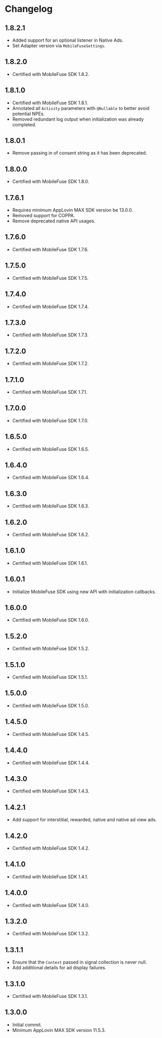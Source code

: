 # Changelog

## 1.8.2.1
* Added support for an optional listener in Native Ads.
* Set Adapter version via `MobileFuseSettings`.

## 1.8.2.0
* Certified with MobileFuse SDK 1.8.2.

## 1.8.1.0
* Certified with MobileFuse SDK 1.8.1.
* Annotated all `Activity` parameters with `@Nullable` to better avoid potential NPEs.
* Removed redundant log output when initialization was already completed.

## 1.8.0.1
* Remove passing in of consent string as it has been deprecated.

## 1.8.0.0
* Certified with MobileFuse SDK 1.8.0.

## 1.7.6.1
* Requires minimum AppLovin MAX SDK version be 13.0.0.
* Removed support for COPPA.
* Remove deprecated native API usages.

## 1.7.6.0
* Certified with MobileFuse SDK 1.7.6.

## 1.7.5.0
* Certified with MobileFuse SDK 1.7.5.

## 1.7.4.0
* Certified with MobileFuse SDK 1.7.4.

## 1.7.3.0
* Certified with MobileFuse SDK 1.7.3.

## 1.7.2.0
* Certified with MobileFuse SDK 1.7.2.

## 1.7.1.0
* Certified with MobileFuse SDK 1.7.1.

## 1.7.0.0
* Certified with MobileFuse SDK 1.7.0.

## 1.6.5.0
* Certified with MobileFuse SDK 1.6.5.

## 1.6.4.0
* Certified with MobileFuse SDK 1.6.4.

## 1.6.3.0
* Certified with MobileFuse SDK 1.6.3.

## 1.6.2.0
* Certified with MobileFuse SDK 1.6.2.

## 1.6.1.0
* Certified with MobileFuse SDK 1.6.1.

## 1.6.0.1
* Initialize MobileFuse SDK using new API with initialization callbacks.

## 1.6.0.0
* Certified with MobileFuse SDK 1.6.0.

## 1.5.2.0
* Certified with MobileFuse SDK 1.5.2.

## 1.5.1.0
* Certified with MobileFuse SDK 1.5.1.

## 1.5.0.0
* Certified with MobileFuse SDK 1.5.0.

## 1.4.5.0
* Certified with MobileFuse SDK 1.4.5.

## 1.4.4.0
* Certified with MobileFuse SDK 1.4.4.

## 1.4.3.0
* Certified with MobileFuse SDK 1.4.3.

## 1.4.2.1
* Add support for interstitial, rewarded, native and native ad view ads.

## 1.4.2.0
* Certified with MobileFuse SDK 1.4.2.

## 1.4.1.0
* Certified with MobileFuse SDK 1.4.1.

## 1.4.0.0
* Certified with MobileFuse SDK 1.4.0.

## 1.3.2.0
* Certified with MobileFuse SDK 1.3.2.

## 1.3.1.1
* Ensure that the `Context` passed in signal collection is never null.
* Add additional details for ad display failures.

## 1.3.1.0
* Certified with MobileFuse SDK 1.3.1.

## 1.3.0.0
* Initial commit.
* Minimum AppLovin MAX SDK version 11.5.3.
